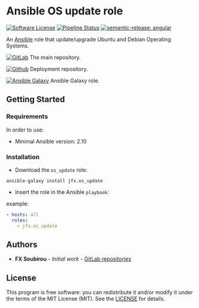 # Ansible OS update role

[![Software License](https://img.shields.io/badge/license-MIT-informational.svg?style=flat)](LICENSE)
[![Pipeline Status](https://gitlab.com/op_so/ansible/os-update/badges/main/pipeline.svg)](https://gitlab.com/op_so/ansible/os-update/pipelines)
[![semantic-release: angular](https://img.shields.io/badge/semantic--release-angular-e10079?logo=semantic-release)](https://github.com/semantic-release/semantic-release)

An [Ansible](https://www.ansible.com/) role that update/upgrade Ubuntu and Debian Operating Systems.

[![GitLab](https://shields.io/badge/Gitlab-informational?logo=gitlab&style=flat-square)](https://gitlab.com/op_so/ansible/os-update) The main repository.

[![Github](https://shields.io/badge/Github-informational?logo=github&style=flat-square)](https://github.com/jfx/ansible-role-os-update) Deployment repository.

[![Ansible Galaxy](https://shields.io/badge/Ansible_Galaxy-informational?logo=ansible&style=flat-square)](https://galaxy.ansible.com/jfx/os_update) Ansible Galaxy role.

## Getting Started

### Requirements

In order to use:

* Minimal Ansible version: 2.10

### Installation

* Download the `os_update` role:

```shell
ansible-galaxy install jfx.os_update
```

* Insert the role in the Ansible `playbook`:

example:

```yaml
- hosts: all
  roles:
    - jfx.os_update
```

## Authors

* **FX Soubirou** - *Initial work* - [GitLab repositories](https://gitlab.com/op_so)

## License

This program is free software: you can redistribute it and/or modify it under the terms of the MIT License (MIT). See the [LICENSE](https://opensource.org/licenses/MIT) for details.
